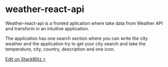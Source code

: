 # weather-react-api

Weather-react-api is a fronted aplication where take data from Weather API and transform in an intuitive application.

The application has one search section where you can write the city weather and the application try to get your city search and take the temperature, city, country, description and one icon.

[Edit on StackBlitz ⚡️](https://stackblitz.com/edit/react-1yku1t)
